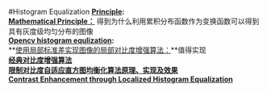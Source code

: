 #Histogram Equalization
**[Principle][1]:**<br>
**[Mathematical Principle：][2]** 得到为什么利用累积分布函数作为变换函数可以得到具有灰度级均匀分布的图像<br>
**[Opencv histogram equlization][3]:**<br>
**[使用局部标准差实现图像的局部对比度增强算法：][4]**值得实现<br>
**[经典对比度增强算法][5]**<br>
**[限制对比度自适应直方图均衡化算法原理、实现及效果][6]**<br>
**[Contrast Enhancement through Localized Histogram Equalization][7]**



[1]:http://www.cnblogs.com/tianyalu/p/5687782.html
[2]:http://blog.csdn.net/superjunenaruto/article/details/52431941
[3]:http://www.opencv.org.cn/opencvdoc/2.3.2/html/doc/tutorials/imgproc/histograms/histogram_equalization/histogram_equalization.html
[4]:http://www.cnblogs.com/Imageshop/p/3324282.html
[5]:http://blog.csdn.net/ebowtang/article/details/38236441
[6]:http://www.cnblogs.com/Imageshop/archive/2013/04/07/3006334.html
[7]:http://cromwell-intl.com/3d/histogram/

